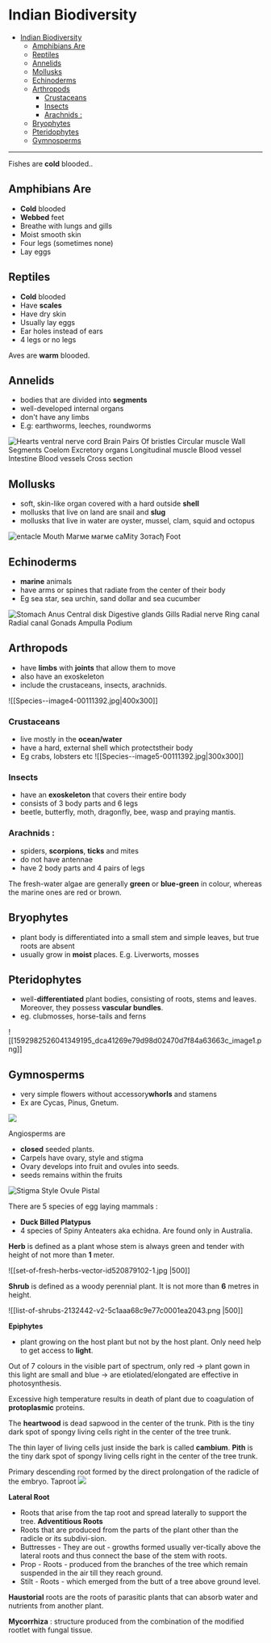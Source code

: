 # Indian Biodiversity

- [Indian Biodiversity](#indian-biodiversity)
  - [Amphibians Are](#amphibians-are)
  - [Reptiles](#reptiles)
  - [Annelids](#annelids)
  - [Mollusks](#mollusks)
  - [Echinoderms](#echinoderms)
  - [Arthropods](#arthropods)
    - [Crustaceans](#crustaceans)
    - [Insects](#insects)
    - [Arachnids :](#arachnids-)
  - [Bryophytes](#bryophytes)
  - [Pteridophytes](#pteridophytes)
  - [Gymnosperms](#gymnosperms)

---


Fishes are **cold** blooded..

## Amphibians Are

- **Cold** blooded
- **Webbed** feet
- Breathe with lungs and gills
- Moist smooth skin
- Four legs (sometimes none)
- Lay eggs

## Reptiles

- **Cold** blooded
- Have **scales**
- Have dry skin
- Usually lay eggs
- Ear holes instead of ears
- 4 legs or no legs

Aves are **warm** blooded.

## Annelids

- bodies that are divided into **segments**
- well-developed internal organs
- don't have any limbs
- E.g: earthworms, leeches, roundworms

![Hearts ventral nerve cord Brain Pairs Of bristles Circular muscle Wall Segments Coelom Excretory organs Longitudinal muscle Blood vessel Intestine Blood vessels Cross section ](Species--image1-00111392.jpg)

## Mollusks

- soft, skin-like organ covered with a hard outside **shell**
- mollusks that live on land are snail and **slug**
- mollusks that live in water are oyster, mussel, clam, squid and octopus

![entacle Mouth Магме магме caMity Зотасђ Foot ](Species--image2-00111392.png)

## Echinoderms

- **marine** animals
- have arms or spines that radiate from the center of their body
- Eg sea star, sea urchin, sand dollar and sea cucumber

![Stomach Anus Central disk Digestive glands Gills Radial nerve Ring canal Radial canal Gonads Ampulla Podium ](Species--image3-00111392.jpg)

## Arthropods

- have **limbs** with **joints** that allow them to move
- also have an exoskeleton
- include the crustaceans, insects, arachnids.

![[Species--image4-00111392.jpg|400x300]]

### Crustaceans

- live mostly in the **ocean/water**
- have a hard, external shell which protectstheir body
- Eg crabs, lobsters etc
![[Species--image5-00111392.jpg|300x300]]

### Insects

- have an **exoskeleton** that covers their entire body
- consists of 3 body parts and 6 legs
- beetle, butterfly, moth, dragonfly, bee, wasp and praying mantis.

### Arachnids :

- spiders, **scorpions**, **ticks** and mites
- do not have antennae
- have 2 body parts and 4 pairs of legs

The fresh-water algae are generally **green** or **blue-green** in colour, whereas the marine ones are red or brown.

## Bryophytes

- plant body is differentiated into a small stem and simple leaves, but true roots are absent
- usually grow in **moist** places. E.g. Liverworts, mosses

## Pteridophytes

- well-**differentiated** plant bodies, consisting of roots, stems and leaves. Moreover, they possess **vascular bundles**.
- eg. clubmosses, horse-tails and ferns

![[1592982526041349195_dca41269e79d98d02470d7f84a63663c_image1.png]]

## Gymnosperms

- very simple flowers without accessory**whorls** and stamens
- Ex are Cycas, Pinus, Gnetum.

![](Species--image6-00111392.jpg)

Angiosperms are

- **closed** seeded plants.
- Carpels have ovary, style and stigma
- Ovary develops into fruit and ovules into seeds.
- seeds remains within the fruits

![Stigma Style Ovule Pistal ](Species--image7-00111392.png)

There are 5 species of egg laying mammals :

- **Duck Billed Platypus**
- 4 species of Spiny Anteaters aka echidna. Are found only in Australia.

**Herb** is defined as a plant whose stem is always green and tender with height of not more than **1** meter.

![[set-of-fresh-herbs-vector-id520879102-1.jpg |500]]

**Shrub** is defined as a woody perennial plant. It is not more than
**6** metres in height.

![[list-of-shrubs-2132442-v2-5c1aaa68c9e77c0001ea2043.png |500]]

**Epiphytes**

- plant growing on the host plant but not by the host plant. Only need help to get access to **light**.

Out of 7 colours in the visible part of spectrum, only red → plant gown in this light are small and blue → are etiolated/elongated are effective in photosynthesis.

Excessive high temperature results in death of plant due to coagulation of
**protoplasmic** proteins.

The **heartwood** is dead sapwood in the center of the
trunk.
Pith is the tiny dark spot of spongy living cells right in the center of the tree trunk.

The thin layer of living cells just inside the bark is called **cambium**.
**Pith** is the tiny dark spot of spongy living cells right in the center of the tree trunk.

Primary descending root formed by the direct prolongation of the radicle of the embryo.
Taproot
![](Species--image8-00111392.jpg)

**Lateral Root**

- Roots that arise from the tap root and spread laterally to support the tree.
**Adventitious Roots**
- Roots that are produced from the parts of the plant other than the radicle or its subdivi-sion.
- Buttresses - They are out - growths formed usually ver-tically above the lateral roots and thus connect the base of the stem with roots.
- Prop - Roots - produced from the branches of the tree which remain suspended in the air till they reach ground.
- Stilt - Roots - which emerged from the butt of a tree above ground level.

**Haustorial** roots are the roots of parasitic plants that can absorb water and nutrients from another plant.

**Mycorrhiza** : structure produced from the combination of the modified rootlet with fungal tissue.